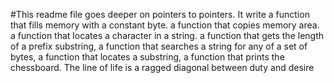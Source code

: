 #This readme file goes deeper on pointers to pointers. It write a function that fills memory with a constant byte. a function that copies memory area. a function that locates a character in a string.  a function that gets the length of a prefix substring, a function that searches a string for any of a set of bytes, a function that locates a substring, a function that prints the chessboard. The line of life is a ragged diagonal between duty and desire
